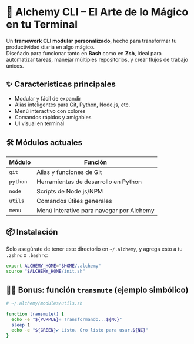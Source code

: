 # 🔮 Alchemy CLI – El Arte de lo Mágico en tu Terminal

Un **framework CLI modular personalizado**, hecho para transformar tu productividad diaria en algo mágico.  
Diseñado para funcionar tanto en **Bash** como en **Zsh**, ideal para automatizar tareas, manejar múltiples repositorios, y crear flujos de trabajo únicos.

## ✨ Características principales

- Modular y fácil de expandir
- Alias inteligentes para Git, Python, Node.js, etc.
- Menú interactivo con colores
- Comandos rápidos y amigables
- UI visual en terminal

## 🛠️ Módulos actuales

| Módulo | Función |
|-------|--------|
| `git`   | Alias y funciones de Git |
| `python` | Herramientas de desarrollo en Python |
| `node`  | Scripts de Node.js/NPM |
| `utils` | Comandos útiles generales |
| `menu`  | Menú interativo para navegar por Alchemy |

## 📦 Instalación

Solo asegúrate de tener este directorio en `~/.alchemy`, y agrega esto a tu `.zshrc` o `.bashrc`:

```bash
export ALCHEMY_HOME="$HOME/.alchemy"
source "$ALCHEMY_HOME/init.sh"
```

## 🧙‍♂️ Bonus: función `transmute` (ejemplo simbólico)

```bash
# ~/.alchemy/modules/utils.sh

function transmute() {
  echo -e "${PURPLE}⚛ Transformando...${NC}"
  sleep 1
  echo -e "${GREEN}✔ Listo. Oro listo para usar.${NC}"
}